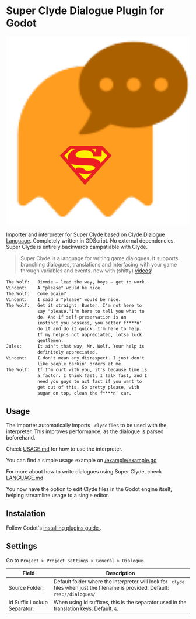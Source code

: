 # Super Clyde Dialogue Plugin for Godot

<p align="center"><img src="icon.png" alt=/></p>

Importer and interpreter for Super Clyde based on [Clyde Dialogue Language](https://github.com/viniciusgerevini/clyde). Completely written in GDScript. No external dependencies. Super Clyde is entirely backwards campatiable with Clyde. 

> Super Clyde is a language for writing game dialogues. It supports branching dialogues, translations and interfacing with your game through variables and events. now with (shitty) [videos](https://www.youtube.com/playlist?list=PL5jCxg8GFqU4noTnHmy_O1lISN8bFMK8Z)!

```
The Wolf:   Jimmie – lead the way, boys – get to work.
Vincent:    A "please" would be nice.
The Wolf:   Come again?
Vincent:    I said a "please" would be nice.
The Wolf:   Get it straight, Buster. I'm not here to
            say "please."I'm here to tell you what to
            do. And if self-preservation is an
            instinct you possess, you better f****n'
            do it and do it quick. I'm here to help.
            If my help's not appreciated, lotsa luck
            gentlemen.
Jules:      It ain't that way, Mr. Wolf. Your help is
            definitely appreciated.
Vincent:    I don't mean any disrespect. I just don't
            like people barkin' orders at me.
The Wolf:   If I'm curt with you, it's because time is
            a factor. I think fast, I talk fast, and I
            need you guys to act fast if you want to
            get out of this. So pretty please, with
            sugar on top, clean the f****n' car.
```

## Usage

The importer automatically imports `.clyde` files to be used with the interpreter. This improves performance, as the dialogue is parsed beforehand.

Check [USAGE.md](./USAGE.md) for how to use the interpreter.

You can find a simple usage example on [/example/example.gd](./example/example.gd)

For more about how to write dialogues using Super Clyde, check [LANGUAGE.md](https://github.com/PaganSeaWitch/Super-Clyde-Godot-Plugin/blob/master/LANGUAGE.md)

You now have the option to edit Clyde files in the Godot engine itself, helping streamline usage to a single editor. 

## Instalation

Follow Godot's [ installing plugins guide ]( https://docs.godotengine.org/en/stable/tutorials/plugins/editor/installing_plugins.html).


## Settings

Go to `Project > Project Settings > General > Dialogue`.

| Field                   | Description |
| ----------------------- | ----------- |
| Source Folder: | Default folder where the interpreter will look for `.clyde` files when just the filename is provided. Default: `res://dialogues/` |
| Id Suffix Lookup Separator: | When using id suffixes, this is the separator used in the translation keys. Default. `&`.|
